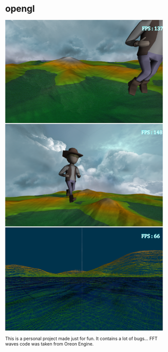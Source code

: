 # opengl


![screen1](https://github.com/anterpin/opengl/blob/master/screenshots/img1.png)
![screen2](https://github.com/anterpin/opengl/blob/master/screenshots/img2.png)
![screen3](https://github.com/anterpin/opengl/blob/master/screenshots/img3.png)

This is a personal project made just for fun.
It contains a lot of bugs...
FFT waves code was taken from Oreon Engine.

